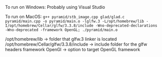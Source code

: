 To run on Windows: Probably using Visual Studio

To run on MacOS: `g++ pyramid/stb_image.cpp glad/glad.c pyramid/main.cpp -o pyramid/main.o -lglfw.3 -L/opt/homebrew/lib -I/opt/homebrew/Cellar/glfw/3.3.8/include -Wno-deprecated-declarations -Wno-deprecated -framework OpenGL; ./pyramid/main.o`

/opt/homebrew/lib -> folder that glfw.3 linker is located
/opt/homebrew/Cellar/glfw/3.3.8/include -> include folder for the glfw headers
framework OpenGl -> option to target OpenGL framework
